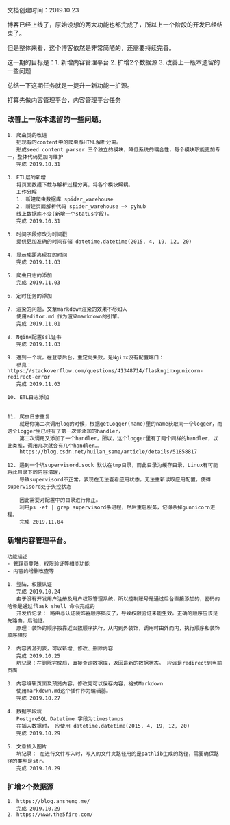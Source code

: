 文档创建时间：2019.10.23

博客已经上线了，原始设想的两大功能也都完成了，所以上一个阶段的开发已经结束了。

但是整体来看，这个博客依然是非常简陋的，还需要持续完善。

这一期的目标是：1. 新增内容管理平台 2. 扩增2个数据源 3. 改善上一版本遗留的一些问题
    
总结一下这期任务就是一提升一新功能一扩源。

打算先做内容管理平台，内容管理平台任务

### 改善上一版本遗留的一些问题。

    1. 爬虫类的改进
       把现有的content中的爬虫与HTML解析分离。
       形成seed content parser 三个独立的模块，降低系统的耦合性，每个模块职能更加专一，整体代码更加可维护
       完成 2019.10.31  
    
    3. ETL层的新增
       将页面数据下载与解析过程分离，将各个模块解耦。
       工作分解
       1. 新建爬虫数据库 spider_warehouse
       2. 新建页面解析代码 spider_warehouse —> pyhub 
       线上数据库不变(新增一个status字段)。
       完成 2019.10.31
       
    3. 时间字段修改为时间戳
       提供更加准确的时间存储 datetime.datetime(2015, 4, 19, 12, 20)
       
    4. 显示成距离现在的时间
       完成 2019.11.03

    5. 爬虫日志的添加
       完成 2019.11.03
    
    6. 定时任务的添加
    
    7. 渲染的问题，文章markdown渲染的效果不尽如人
       使用editor.md 作为渲染markdown的引擎。
       完成 2019.11.01
    
    8. Nginx配置ssl证书
       完成 2019.11.03
    
    9. 遇到一个坑，在登录后台，重定向失败，是Nginx没有配置端口：
       参见：https://stackoverflow.com/questions/41348714/flasknginxgunicorn-redirect-error
       完成 2019.11.03
    
    10. ETL日志添加
    
    
    11. 爬虫日志重复
        就是你第二次调用log的时候，根据getLogger(name)里的name获取同一个logger，而这个logger里已经有了第一次你添加的handler，
        第二次调用又添加了一个handler，所以，这个logger里有了两个同样的handler，以此类推，调用几次就会有几个handler。。
        https://blog.csdn.net/huilan_same/article/details/51858817
        
    12. 遇到一个坑supervisord.sock 默认在tmp目录，而此目录为缓存目录，Linux有可能将此目录下的内容清理，
        导致supervisord不正常，表现在无法查看应用状态，无法重新读取应用配置，使得supervisord处于失控状态
        
        因此需要对配置中的目录进行修正。
        利用ps -ef | grep supervisord杀进程，然后重启服务，记得杀掉gunnicorn进程。
        完成 2019.11.04
    
### 新增内容管理平台。

    功能描述 
    - 管理员登陆，权限验证等相关功能
    - 内容的增删改查等
    
    1. 登陆，权限认证
       完成 2019.10.24  
       由于没有开发用户注册及用户权限管理系统，所以控制账号是通过后台直接添加的，密码的哈希是通过flask shell 命令完成的
       开发坑记录： 路由与认证装饰器顺序搞反了，导致权限验证未能生效。正确的顺序应该是先路由，后验证。
       原理：装饰的顺序按靠近函数顺序执行，从内到外装饰，调用时由外而内，执行顺序和装饰顺序相反
   
    2. 内容资源列表，可以新增、修改、删除内容
       完成 2019.10.25
       坑记录：在删除完成后，直接查询数据库，返回最新的数据状态。 应该是redirect到当前页面
       
    3. 内容编辑页面及预览内容，修改完可以保存内容，格式Markdown  
       使用markdown.md这个插件作为编辑器。
       完成 2019.10.27
       
    4. 数据字段坑
       PostgreSQL Datetime 字段为timestamps
       在插入数据时， 应使用 datetime.datetime(2015, 4, 19, 12, 20)
       完成 2019.10.29
       
    5. 文章插入图片
       坑记录： 在进行文件写入时，写入的文件夹路径用的是pathlib生成的路径，需要确保路径的类型是str。
       完成 2019.10.29
        
### 扩增2个数据源

    1. https://blog.ansheng.me/
       完成 2019.10.29
    2. https://www.the5fire.com/



   
   